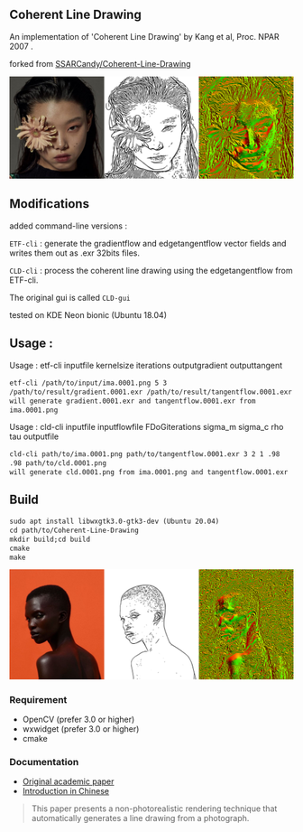 ## Coherent Line Drawing

An implementation of 'Coherent Line Drawing' by Kang et al, Proc. NPAR 2007 . 

forked from [SSARCandy/Coherent-Line-Drawing](https://github.com/SSARCandy/Coherent-Line-Drawing})

![test4_montage](./results/test4_montage.png)

## Modifications

added command-line versions :

`ETF-cli` : generate the gradientflow and edgetangentflow vector fields and writes them out as .exr 32bits files.

`CLD-cli` : process the coherent line drawing using the edgetangentflow from ETF-cli.

The original gui is called `CLD-gui`

tested on KDE Neon bionic (Ubuntu 18.04)

## Usage :

Usage : etf-cli inputfile kernelsize iterations outputgradient outputtangent

    etf-cli /path/to/input/ima.0001.png 5 3 /path/to/result/gradient.0001.exr /path/to/result/tangentflow.0001.exr
    will generate gradient.0001.exr and tangentflow.0001.exr from ima.0001.png


Usage : cld-cli inputfile inputflowfile FDoGiterations sigma_m sigma_c rho tau outputfile

    cld-cli path/to/ima.0001.png path/to/tangentflow.0001.exr 3 2 1 .98 .98 path/to/cld.0001.png
    will generate cld.0001.png from ima.0001.png and tangentflow.0001.exr
        
## Build

    sudo apt install libwxgtk3.0-gtk3-dev (Ubuntu 20.04) 
    cd path/to/Coherent-Line-Drawing
    mkdir build;cd build
    cmake
    make

![test3_montage](./results/test3_montage.png)

### Requirement

- OpenCV (prefer 3.0 or higher)
- wxwidget (prefer 3.0 or higher)
- cmake

### Documentation

- [Original academic paper](http://citeseerx.ist.psu.edu/viewdoc/download?doi=10.1.1.108.559&rep=rep1&type=pdf)
- [Introduction in Chinese](https://ssarcandy.tw/2017/06/26/Coherent-Line-Drawing/)

> This paper presents a non-photorealistic rendering technique that
automatically generates a line drawing from a photograph.
